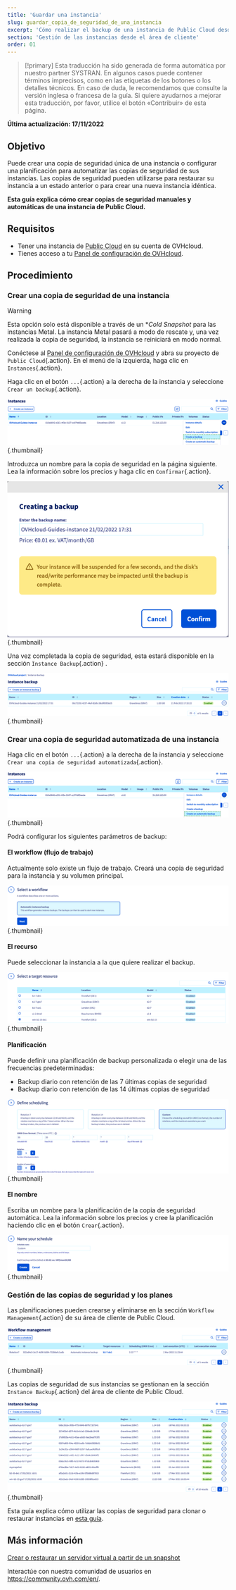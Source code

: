 ```yaml
---
title: 'Guardar una instancia'
slug: guardar_copia_de_seguridad_de_una_instancia
excerpt: 'Cómo realizar el backup de una instancia de Public Cloud desde el área de cliente de OVHcloud'
section: 'Gestión de las instancias desde el área de cliente'
order: 01
---
```


> [!primary]
> Esta traducción ha sido generada de forma automática por nuestro partner SYSTRAN. En algunos casos puede contener términos imprecisos, como en las etiquetas de los botones o los detalles técnicos. En caso de duda, le recomendamos que consulte la versión inglesa o francesa de la guía. Si quiere ayudarnos a mejorar esta traducción, por favor, utilice el botón «Contribuir» de esta página.
> 

**Última actualización: 17/11/2022**

## Objetivo

Puede crear una copia de seguridad única de una instancia o configurar una planificación para automatizar las copias de seguridad de sus instancias. Las copias de seguridad pueden utilizarse para restaurar su instancia a un estado anterior o para crear una nueva instancia idéntica.

**Esta guía explica cómo crear copias de seguridad manuales y automáticas de una instancia de Public Cloud.**

## Requisitos

- Tener una instancia de [Public Cloud](https://www.ovhcloud.com/es/public-cloud/) en su cuenta de OVHcloud.
- Tienes acceso a tu [Panel de configuración de OVHcloud](https://ca.ovh.com/auth/?action=gotomanager&from=https://www.ovh.com/world/&ovhSubsidiary=ws).

## Procedimiento

### Crear una copia de seguridad de una instancia

> [!warning]
> Esta opción solo está disponible a través de un **Cold Snapshot* para las instancias Metal. La instancia Metal pasará a modo de rescate y, una vez realizada la copia de seguridad, la instancia se reiniciará en modo normal.
>

Conéctese al [Panel de configuración de OVHcloud](https://ca.ovh.com/auth/?action=gotomanager&from=https://www.ovh.com/world/&ovhSubsidiary=ws) y abra su proyecto de `Public Cloud`{.action}. En el menú de la izquierda, haga clic en `Instances`{.action}.

Haga clic en el botón `...`{.action} a la derecha de la instancia y seleccione `Crear un backup`{.action}.

![public-cloud-instance-backup](images/createbackup1.png){.thumbnail}

Introduzca un nombre para la copia de seguridad en la página siguiente. Lea la información sobre los precios y haga clic en `Confirmar`{.action}.

![public-cloud-instance-backup](images/createbackup2.png){.thumbnail}

Una vez completada la copia de seguridad, esta estará disponible en la sección `Instance Backup`{.action} .

![public-cloud-instance-backup](images/createbackup3.png){.thumbnail}

### Crear una copia de seguridad automatizada de una instancia

Haga clic en el botón `...`{.action} a la derecha de la instancia y seleccione `Crear una copia de seguridad automatizada`{.action}.

![public-cloud-instance-backup](images/createbackup4.png){.thumbnail}

Podrá configurar los siguientes parámetros de backup:

#### **El workflow (flujo de trabajo)** 

Actualmente solo existe un flujo de trabajo. Creará una copia de seguridad para la instancia y su volumen principal.

![public-cloud-instance-backup](images/createbackup5.png){.thumbnail}

#### **El recurso** 

Puede seleccionar la instancia a la que quiere realizar el backup.

![public-cloud-instance-backup](images/createbackup6.png){.thumbnail}

#### **Planificación** 

Puede definir una planificación de backup personalizada o elegir una de las frecuencias predeterminadas:

- Backup diario con retención de las 7 últimas copias de seguridad
- Backup diario con retención de las 14 últimas copias de seguridad

![public-cloud-instance-backup](images/createbackup7.png){.thumbnail}

#### **El nombre** 

Escriba un nombre para la planificación de la copia de seguridad automática. Lea la información sobre los precios y cree la planificación haciendo clic en el botón `Crear`{.action}.
 
![public-cloud-instance-backup](images/createbackup8.png){.thumbnail}

### Gestión de las copias de seguridad y los planes

Las planificaciones pueden crearse y eliminarse en la sección `Workflow Management`{.action} de su área de cliente de Public Cloud.

![public-cloud-instance-backup](images/createbackup9.png){.thumbnail}

Las copias de seguridad de sus instancias se gestionan en la sección `Instance Backup`{.action} del área de cliente de Public Cloud.

![public-cloud-instance-backup](images/createbackup10.png){.thumbnail}

Esta guía explica cómo utilizar las copias de seguridad para clonar o restaurar instancias en [esta guía](https://docs.ovh.com/us/es/public-cloud/crear_o_restaurar_un_servidor_virtual_a_partir_de_un_snapshot/).

## Más información

[Crear o restaurar un servidor virtual a partir de un snapshot](https://docs.ovh.com/us/es/public-cloud/crear_o_restaurar_un_servidor_virtual_a_partir_de_un_snapshot/)

Interactúe con nuestra comunidad de usuarios en <https://community.ovh.com/en/>.